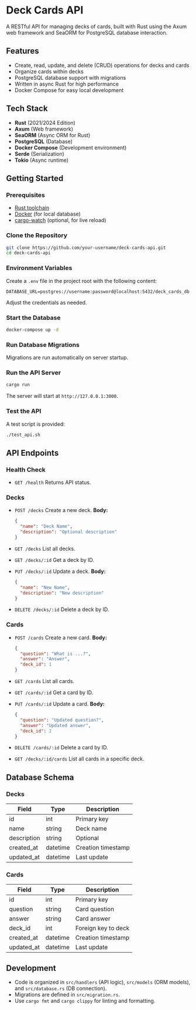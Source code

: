 # Deck Cards API

A RESTful API for managing decks of cards, built with Rust using the Axum web framework and SeaORM for PostgreSQL database interaction.

## Features

- Create, read, update, and delete (CRUD) operations for decks and cards
- Organize cards within decks
- PostgreSQL database support with migrations
- Written in async Rust for high performance
- Docker Compose for easy local development

## Tech Stack

- **Rust** (2021/2024 Edition)
- **Axum** (Web framework)
- **SeaORM** (Async ORM for Rust)
- **PostgreSQL** (Database)
- **Docker Compose** (Development environment)
- **Serde** (Serialization)
- **Tokio** (Async runtime)

## Getting Started

### Prerequisites

- [Rust toolchain](https://rustup.rs/)
- [Docker](https://www.docker.com/get-started) (for local database)
- [cargo-watch](https://crates.io/crates/cargo-watch) (optional, for live reload)

### Clone the Repository

```sh
git clone https://github.com/your-username/deck-cards-api.git
cd deck-cards-api
```

### Environment Variables

Create a `.env` file in the project root with the following content:

```
DATABASE_URL=postgres://username:password@localhost:5432/deck_cards_db
```

Adjust the credentials as needed.

### Start the Database

```sh
docker-compose up -d
```

### Run Database Migrations

Migrations are run automatically on server startup.

### Run the API Server

```sh
cargo run
```

The server will start at `http://127.0.0.1:3000`.

### Test the API

A test script is provided:

```sh
./test_api.sh
```

## API Endpoints

### Health Check

- `GET /health`
  Returns API status.

### Decks

- `POST /decks`
  Create a new deck.
  **Body:**
  ```json
  {
    "name": "Deck Name",
    "description": "Optional description"
  }
  ```

- `GET /decks`
  List all decks.

- `GET /decks/:id`
  Get a deck by ID.

- `PUT /decks/:id`
  Update a deck.
  **Body:**
  ```json
  {
    "name": "New Name",
    "description": "New description"
  }
  ```

- `DELETE /decks/:id`
  Delete a deck by ID.

### Cards

- `POST /cards`
  Create a new card.
  **Body:**
  ```json
  {
    "question": "What is ...?",
    "answer": "Answer",
    "deck_id": 1
  }
  ```

- `GET /cards`
  List all cards.

- `GET /cards/:id`
  Get a card by ID.

- `PUT /cards/:id`
  Update a card.
  **Body:**
  ```json
  {
    "question": "Updated question?",
    "answer": "Updated answer",
    "deck_id": 2
  }
  ```

- `DELETE /cards/:id`
  Delete a card by ID.

- `GET /decks/:id/cards`
  List all cards in a specific deck.

## Database Schema

### Decks

| Field       | Type    | Description         |
|-------------|---------|---------------------|
| id          | int     | Primary key         |
| name        | string  | Deck name           |
| description | string  | Optional            |
| created_at  | datetime| Creation timestamp  |
| updated_at  | datetime| Last update         |

### Cards

| Field      | Type    | Description         |
|------------|---------|---------------------|
| id         | int     | Primary key         |
| question   | string  | Card question       |
| answer     | string  | Card answer         |
| deck_id    | int     | Foreign key to deck |
| created_at | datetime| Creation timestamp  |
| updated_at | datetime| Last update         |

## Development

- Code is organized in `src/handlers` (API logic), `src/models` (ORM models), and `src/database.rs` (DB connection).
- Migrations are defined in `src/migration.rs`.
- Use `cargo fmt` and `cargo clippy` for linting and formatting.
